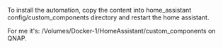 To install the automation, copy the content 
into home_assistant config/custom_components directory and restart the home assistant. 

For me it's: /Volumes/Docker-1/HomeAssistant/custom_components on QNAP. 
